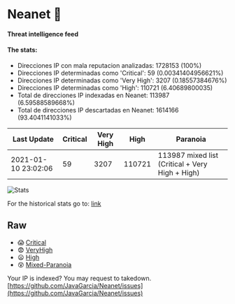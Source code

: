# Neanet :hocho:
#### Threat intelligence feed
#### The stats:

- Direcciones IP con mala reputacion analizadas: 1728153 (100%)
- Direcciones IP determinadas como 'Critical':  59 (0.00341404956621%)
- Direcciones IP determinadas como 'Very High':  3207 (0.18557384676%)
- Direcciones IP determinadas como 'High':  110721 (6.40689800035)
- Total de direcciones IP indexadas en Neanet:  113987 (6.59588589668%)
- Total de direcciones IP descartadas en Neanet:  1614166 (93.4041141033%)

| Last Update | Critical | Very High | High | Paranoia |
| --- | --- | --- | --- | --- |
| 2021-01-10 23:02:06 | 59 | 3207 | 110721 | 113987 mixed list (Critical + Very High + High)|

![Stats](https://docs.google.com/spreadsheets/d/e/2PACX-1vSnaNMIXVabIpDJjufMlzH7poXnshF3mgd8Is1g9ytUEzVsP5my4Trn8f-xkoLLQ38xpL3HtmUexLo6/pubchart?oid=501124687&format=image)

For the historical stats go to: [link](/stats.csv)
## Raw
- :scream: [Critical](https://raw.githubusercontent.com/JavaGarcia/Neanet/master/blacklists/neanet_critical.txt)
- :fearful: [VeryHigh](https://raw.githubusercontent.com/JavaGarcia/Neanet/master/blacklists/neanet_veryHigh.txtt)
- :frowning: [High](https://raw.githubusercontent.com/JavaGarcia/Neanet/master/blacklists/neanet_high.txt)
- :dizzy_face: [Mixed-Paranoia](https://raw.githubusercontent.com/JavaGarcia/Neanet/master/blacklists/neanet_all.txt)


Your IP is indexed? You may request to takedown. [https://github.com/JavaGarcia/Neanet/issues](https://github.com/JavaGarcia/Neanet/issues)













































































































































































































































































































































































































































































































































































































































































































































































































































































































































































































































































































































































































































































































































































































































































































































































































































































































































































































































































































































































































































































































































































































































































































































































































































































































































































































































































































































































































































































































































































































































































































































































































































































































































































































































































































































